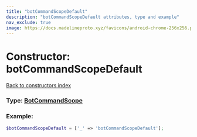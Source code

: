 ```yaml
---
title: "botCommandScopeDefault"
description: "botCommandScopeDefault attributes, type and example"
nav_exclude: true
image: https://docs.madelineproto.xyz/favicons/android-chrome-256x256.png
---
```

# Constructor: botCommandScopeDefault  
[Back to constructors index](index.md)






### Type: [BotCommandScope](../types/BotCommandScope.md)


### Example:

```php
$botCommandScopeDefault = ['_' => 'botCommandScopeDefault'];
```  
